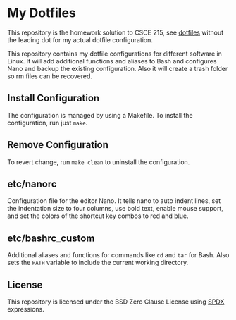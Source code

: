 # My Dotfiles

This repository is the homework solution to CSCE 215, see [dotfiles][dotfiles]
without the leading dot for my actual dotfile configuration.

This repository contains my dotfile configurations for different software in
Linux. It will add additional functions and aliases to Bash and configures Nano
and backup the existing configuration. Also it will create a trash folder so
rm files can be recovered.

[dotfiles]: https://github.com/wushenrong/dotfiles

## Install Configuration

The configuration is managed by using a Makefile. To install the configuration,
run just `make`.

## Remove Configuration

To revert change, run `make clean` to uninstall the configuration.

## etc/nanorc

Configuration file for the editor Nano. It tells nano to auto indent lines, set
the indentation size to four columns, use bold text, enable mouse support, and
set the colors of the shortcut key combos to red and blue.

## etc/bashrc_custom

Additional aliases and functions for commands like `cd` and `tar` for Bash. Also
sets the `PATH` variable to include the current working directory.

## License

This repository is licensed under the BSD Zero Clause License using
[SPDX](https://spdx.dev) expressions.
